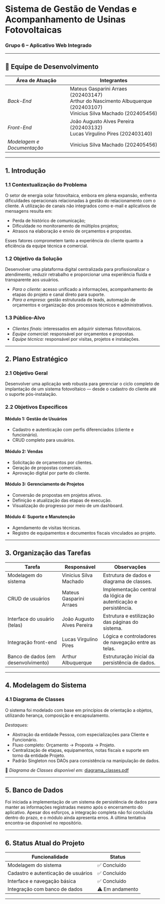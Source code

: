 # Sistema de Gestão de Vendas e Acompanhamento de Usinas Fotovoltaicas  
### Grupo 6 – Aplicativo Web Integrado

---

## 👥 Equipe de Desenvolvimento

| Área de Atuação         | Integrantes                                                                 |
|-------------------------|------------------------------------------------------------------------------|
| *Back-End*            | Mateus Gasparini Arraes (202403147)  <br> Arthur do Nascimento Albuquerque (202403107) <br> Vinicius Silva Machado (202405456) |
| *Front-End*           | João Augusto Alves Pereira (202403132) <br> Lucas Virgulino Pires (202403140) |
| *Modelagem e Documentação* | Vinicius Silva Machado (202405456)                                   |

---

## 1. Introdução

### 1.1 Contextualização do Problema

O setor de energia solar fotovoltaica, embora em plena expansão, enfrenta dificuldades operacionais relacionadas à gestão do relacionamento com o cliente. A utilização de canais não integrados como e-mail e aplicativos de mensagens resulta em:

- Perda de histórico de comunicação;
- Dificuldade no monitoramento de múltiplos projetos;
- Atrasos na elaboração e envio de orçamentos e propostas.

Esses fatores comprometem tanto a experiência do cliente quanto a eficiência da equipe técnica e comercial.

### 1.2 Objetivo da Solução

Desenvolver uma plataforma digital centralizada para profissionalizar o atendimento, reduzir retrabalho e proporcionar uma experiência fluida e transparente aos usuários.

- *Para o cliente:* acesso unificado a informações, acompanhamento de etapas do projeto e canal direto para suporte.
- *Para a empresa:* gestão estruturada de leads, automação de orçamentos e organização dos processos técnicos e administrativos.

### 1.3 Público-Alvo

- *Clientes finais:* interessados em adquirir sistemas fotovoltaicos.
- *Equipe comercial:* responsável por orçamentos e propostas.
- *Equipe técnica:* responsável por visitas, projetos e instalações.

---

## 2. Plano Estratégico

### 2.1 Objetivo Geral

Desenvolver uma aplicação web robusta para gerenciar o ciclo completo de implantação de um sistema fotovoltaico — desde o cadastro do cliente até o suporte pós-instalação.

### 2.2 Objetivos Específicos

#### Módulo 1: Gestão de Usuários
- Cadastro e autenticação com perfis diferenciados (cliente e funcionário).
- CRUD completo para usuários.

#### Módulo 2: Vendas
- Solicitação de orçamentos por clientes.
- Geração de propostas comerciais.
- Aprovação digital por parte do cliente.

#### Módulo 3: Gerenciamento de Projetos
- Conversão de propostas em projetos ativos.
- Definição e atualização das etapas de execução.
- Visualização do progresso por meio de um dashboard.

#### Módulo 4: Suporte e Manutenção
- Agendamento de visitas técnicas.
- Registro de equipamentos e documentos fiscais vinculados ao projeto.

---

## 3. Organização das Tarefas

| Tarefa                          | Responsável                | Observações                                                         |
|--------------------------------|----------------------------|----------------------------------------------------------------------|
| Modelagem do sistema           | Vinicius Silva Machado     | Estrutura de dados e diagrama de classes.                           |
| CRUD de usuários               | Mateus Gasparini Arraes    | Implementação central da lógica de autenticação e persistência.     |
| Interface do usuário (telas)   | João Augusto Alves Pereira | Estrutura e estilização das páginas do sistema.                     |
| Integração front-end           | Lucas Virgulino Pires      | Lógica e controladores de navegação entre as telas.                 |
| Banco de dados (em desenvolvimento) | Arthur Albuquerque         | Estruturação inicial da persistência de dados.                      |

---

## 4. Modelagem do Sistema

### 4.1 Diagrama de Classes

O sistema foi modelado com base em princípios de orientação a objetos, utilizando herança, composição e encapsulamento.

*Destaques:*
- Abstração da entidade Pessoa, com especializações para Cliente e Funcionário.
- Fluxo completo: Orçamento → Proposta → Projeto.
- Centralização de etapas, equipamentos, notas fiscais e suporte em torno da entidade Projeto.
- Padrão Singleton nos DAOs para consistência na manipulação de dados.

📎 *Diagrama de Classes disponível em:* [diagrama_classes.pdf]([./diagrama_classes.pdf](https://github.com/poo-ee-2025-1/g6/blob/main/dLVDRXen4BuZyGuMFNIJbgYveYZg2cY457u4IQzes3NKbTUErbukRL-cZz5hNgpsUd_6PadQv1AO-JmpttZysNnM6d9TPBpVw_VUlxD_PCn1AQf8AibSffIJQ2eqIo6bweAKa7uFTahda6YIM31PKQKaa1_z7Y538cH6HsIZSoOEpf8yxNq3pO1ntwGfftifl9KVo87gXGaNNVXcLPbnAWC.pdf))

---

## 5. Banco de Dados

Foi iniciada a implementação de um sistema de persistência de dados para manter as informações registradas mesmo após o encerramento do aplicativo. Apesar dos esforços, a integração completa não foi concluída dentro do prazo, e o módulo ainda apresenta erros. A última tentativa encontra-se disponível no repositório.

---

## 6. Status Atual do Projeto

| Funcionalidade                          | Status        |
|----------------------------------------|---------------|
| Modelagem do sistema                   | ✅ Concluído  |
| Cadastro e autenticação de usuários    | ✅ Concluído  |
| Interface e navegação básica           | ✅ Concluído  |
| Integração com banco de dados          | ⚠ Em andamento |

---

